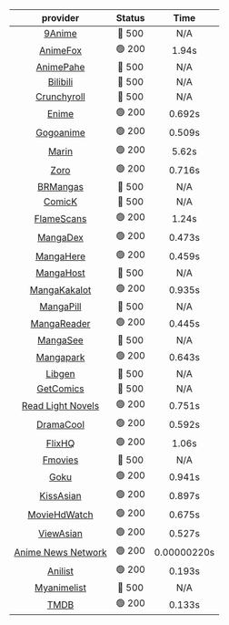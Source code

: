 | **provider** | **Status** | **Time** |
|:--------:|:------:|:----:|
| [9Anime](https://9anime.pl) | 🔴 500 | N/A |
|  [AnimeFox](https://animefox.tv)  | 🟢 200 | 1.94s |
| [AnimePahe](https://animepahe.com) | 🔴 500 | N/A |
| [Bilibili](https://bilibili.tv) | 🔴 500 | N/A |
| [Crunchyroll](https://cronchy.consumet.stream) | 🔴 500 | N/A |
|  [Enime](https://enime.moe)  | 🟢 200 | 0.692s |
|  [Gogoanime](https://gogoanimehd.to)  | 🟢 200 | 0.509s |
|  [Marin](https://marin.moe)  | 🟢 200 | 5.62s |
|  [Zoro](https://aniwatch.to)  | 🟢 200 | 0.716s |
| [BRMangas](https://www.brmangas.net) | 🔴 500 | N/A |
| [ComicK](https://comick.app) | 🔴 500 | N/A |
|  [FlameScans](https://flamescans.org/)  | 🟢 200 | 1.24s |
|  [MangaDex](https://mangadex.org)  | 🟢 200 | 0.473s |
|  [MangaHere](http://www.mangahere.cc)  | 🟢 200 | 0.459s |
| [MangaHost](https://mangahosted.com) | 🔴 500 | N/A |
|  [MangaKakalot](https://mangakakalot.com)  | 🟢 200 | 0.935s |
| [MangaPill](https://mangapill.com) | 🔴 500 | N/A |
|  [MangaReader](https://mangareader.to)  | 🟢 200 | 0.445s |
| [MangaSee](https://mangasee123.com) | 🔴 500 | N/A |
|  [Mangapark](https://v2.mangapark.net)  | 🟢 200 | 0.643s |
| [Libgen](http://libgen) | 🔴 500 | N/A |
| [GetComics](https://getcomics.info/) | 🔴 500 | N/A |
|  [Read Light Novels](https://readlightnovels.net)  | 🟢 200 | 0.751s |
|  [DramaCool](https://dramacool.hr)  | 🟢 200 | 0.592s |
|  [FlixHQ](https://flixhq.to)  | 🟢 200 | 1.06s |
| [Fmovies](https://fmovies.to) | 🔴 500 | N/A |
|  [Goku](https://goku.sx)  | 🟢 200 | 0.941s |
|  [KissAsian](https://kissasian.mx)  | 🟢 200 | 0.897s |
|  [MovieHdWatch](https://movieshd.watch)  | 🟢 200 | 0.675s |
|  [ViewAsian](https://viewasian.co)  | 🟢 200 | 0.527s |
|  [Anime News Network](https://www.animenewsnetwork.com)  | 🟢 200 | 0.00000220s |
|  [Anilist](https://anilist.co)  | 🟢 200 | 0.193s |
| [Myanimelist](https://myanimelist.net/) | 🔴 500 | N/A |
|  [TMDB](https://www.themoviedb.org)  | 🟢 200 | 0.133s |
